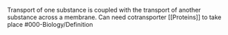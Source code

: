 Transport of one substance is coupled with the transport of another substance across a membrane.
Can need cotransporter [[Proteins]] to take place 
#000-Biology/Definition 